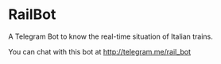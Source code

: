 # RailBot
A Telegram Bot to know the real-time situation of Italian trains.

You can chat with this bot at http://telegram.me/rail_bot
